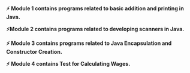 **⚡ Module 1 contains programs related to basic addition and printing in Java.**  
 

**⚡Module 2 contains programs related to developing scanners in Java.**

**⚡ Module 3 contains programs related to Java Encapsulation and Constructor Creation.**  

**⚡ Module 4 contains Test for Calculating Wages.**
